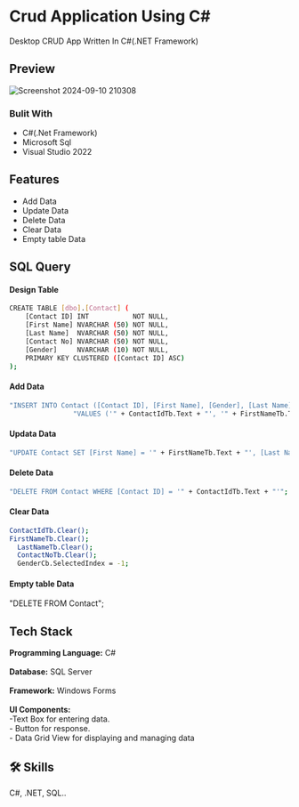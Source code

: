 # Crud Application Using C#
 
Desktop CRUD App Written In C#(.NET Framework)
 
 
## Preview
 ![Screenshot 2024-09-10 210308](https://github.com/user-attachments/assets/d33e751e-6f45-4868-80c1-156abecc19d0)
 
 
 
### Bulit With
- C#(.Net Framework)
- Microsoft Sql
- Visual Studio 2022
 
 
## Features
 
- Add Data
- Update Data
- Delete Data
- Clear Data
- Empty table Data
 
 
## SQL Query
#### Design Table
```bash
CREATE TABLE [dbo].[Contact] (
    [Contact ID] INT           NOT NULL,
    [First Name] NVARCHAR (50) NOT NULL,
    [Last Name]  NVARCHAR (50) NOT NULL,
    [Contact No] NVARCHAR (50) NOT NULL,
    [Gender]     NVARCHAR (10) NOT NULL,
    PRIMARY KEY CLUSTERED ([Contact ID] ASC)
);
```
#### Add Data
```bash
"INSERT INTO Contact ([Contact ID], [First Name], [Gender], [Last Name], [Contact No]) " +
                "VALUES ('" + ContactIdTb.Text + "', '" + FirstNameTb.Text + "', '" + GenderCb.SelectedItem.ToString() + "', '" + LastNameTb.Text + "', '" + ContactNoTb.Text + "')";

```
#### Updata Data
```bash
"UPDATE Contact SET [First Name] = '" + FirstNameTb.Text + "', [Last Name] = '" + LastNameTb.Text + "', [Contact No] = '" + ContactNoTb.Text + "', [Gender] = '" + GenderCb.SelectedItem.ToString() + "' WHERE [Contact ID] = '" + ContactIdTb.Text + "'";

```
#### Delete Data
```bash
"DELETE FROM Contact WHERE [Contact ID] = '" + ContactIdTb.Text + "'";

```
#### Clear Data
```bash
ContactIdTb.Clear();
FirstNameTb.Clear();
  LastNameTb.Clear();
  ContactNoTb.Clear();
  GenderCb.SelectedIndex = -1;
```
#### Empty table Data
"DELETE FROM Contact";
## Tech Stack
 
**Programming Language:** C# <br><br>
**Database:** SQL Server<br><br>
**Framework:** Windows Forms<br><br>
**UI Components:** <br>
    -Text Box for entering data.<br>
    - Button for response.<br>
    - Data Grid View for displaying and managing data
 
 
## 🛠 Skills
C#, .NET, SQL..

